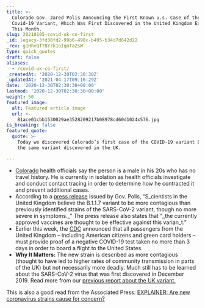```yaml
---
title: >-
  Colorado Gov. Jared Polis Announcing the First Known u.s. Case of the New
  Covid-19 Variant, Which Was First Discovered in the United Kingdom Earlier
  This Month.
slug: 20210105-covid-uk-co-first
_id: legacy-3fd38fd2-99b6-498c-b495-b34d7d642d22
_rev: g1HhvQfTBY7k1oIqmTaZsW
type: quick_quotes
draft: false
aliases:
  - /covid-uk-co-first/
_createdAt: '2020-12-30T02:30:30Z'
_updatedAt: '2021-04-17T09:16:29Z'
date: '2020-12-30T02:30:30+00:00'
lastmod: '2020-12-30T02:30:30+00:00'
weight: 50
featured_image:
  alt: Featured article image
  url: >-
    81ace01cbb1530029ae3528209217b08978cd60d1024x576.jpg
is_breaking: false
featured_quote:
  quote: >-
    Today we discovered Colorado’s first case of the COVID-19 variant B.1.1.7,
    the same variant discovered in the UK.

---
```

* [Colorado](https://www.colorado.gov/governor/news/3856-gov-polis-and-state-public-health-officials-announce-first-case-covid-variant-covid-19) health officials say the person is a male in his 20s who has no travel history. He is currently in isolation as health officials investigate and conduct contact tracing in order to determine how he contracted it and prevent additional cases.
* According to a [press release](https://www.colorado.gov/governor/news/3856-gov-polis-and-state-public-health-officials-announce-first-case-covid-variant-covid-19) issued by Gov. Polis, “S_cientists in the United Kingdom believe the B.1.1.7 variant to be more contagious than previously identified strains of the SARS-CoV-2 variant, though no more severe in symptoms._” The press release also states that “_the currently approved vaccines are thought to be effective against this varian_t.”
* Earlier this week, the [CDC](https://www.cdc.gov/coronavirus/2019-ncov/travelers/testing-UK-air-travelers.html) announced that all passengers from the United Kingdom – including American citizens and green card holders – must provide proof of a negative COVID-19 test taken no more than 3 days in order to board a flight to the United States.
* **Why It Matters:** The new strain is described as more contagious (thought to have led to higher rates of community transmission in parts of the UK) but not necessarily more deadly. Much still has to be learned about the SARS-CoV-2 virus that was first discovered in December 2019. Read more from our [previous report about the UK variant.](https://smarthernews.com/article/first-us-uk-covid-variant/)

This is also a good read from the Associated Press: [EXPLAINER: Are new coronavirus strains cause for concern?](https://apnews.com/article/new-coronavirus-strain-england-explainer-74ea2d47820b8dcac02f95ad9440f533)